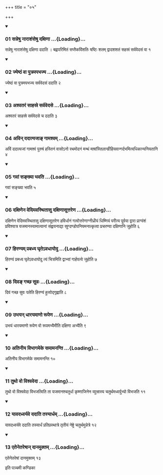 +++
title = "०५"

+++

<div class="js_include" includetitle="true" newlevelforh1="3" unfilled="" url="/vedAH_yajuH/taittirIyam/sUtram/ApastambaH/shrautam/vishvAsa-prastutiH/13/05/01_sanneShu_nArAshaMseShu_daxiNA.md">
<details open><summary><h3>01 सन्नेषु नाराशंसेषु दक्षिणा ...{Loading}...</h3></summary>

सन्नेषु नाराशंसेषु दक्षिणा ददाति । बह्वपरिमितं सप्तैकविंशतिः षष्टिः शतम् द्वादशशतं सहस्रं सर्ववेदसं वा १
</details>
</div>


<div class="js_include" includetitle="true" newlevelforh1="3" unfilled="" url="/vedAH_yajuH/taittirIyam/sUtram/ApastambaH/shrautam/vishvAsa-prastutiH/13/05/02_jyeShThaM_vA_putramapabhajya.md">
<details open><summary><h3>02 ज्येष्ठं वा पुत्रमपभज्य ...{Loading}...</h3></summary>

ज्येष्ठं वा पुत्रमपभज्य सर्ववेदसं ददाति २
</details>
</div>


<div class="js_include" includetitle="true" newlevelforh1="3" unfilled="" url="/vedAH_yajuH/taittirIyam/sUtram/ApastambaH/shrautam/vishvAsa-prastutiH/13/05/03_ashvataraM_sAhasre_sarvavedase.md">
<details open><summary><h3>03 अश्वतरं साहस्रे सर्ववेदसे ...{Loading}...</h3></summary>

अश्वतरं साहस्रे सर्ववेदसे च ददाति ३
</details>
</div>


<div class="js_include" includetitle="true" newlevelforh1="3" unfilled="" url="/vedAH_yajuH/taittirIyam/sUtram/ApastambaH/shrautam/vishvAsa-prastutiH/13/05/04_avin_dadAtyajA~N_gAmashvam.md">
<details open><summary><h3>04 अविन् ददात्यजाङ् गामश्वम् ...{Loading}...</h3></summary>

अविं ददात्यजां गामश्वं पुरुषं हस्तिनं वासोऽनो रथमोदनं मन्थं माषांस्तिलान्व्रीहियवान्गर्दभमित्यधिकान्यनियतानि ४
</details>
</div>


<div class="js_include" includetitle="true" newlevelforh1="3" unfilled="" url="/vedAH_yajuH/taittirIyam/sUtram/ApastambaH/shrautam/vishvAsa-prastutiH/13/05/05_gavAM_sankhyA_bhavati.md">
<details open><summary><h3>05 गवां सङ्ख्या भवति ...{Loading}...</h3></summary>

गवां सङ्ख्या भवति ५
</details>
</div>


<div class="js_include" includetitle="true" newlevelforh1="3" unfilled="" url="/vedAH_yajuH/taittirIyam/sUtram/ApastambaH/shrautam/vishvAsa-prastutiH/13/05/06_daxiNena_vedimavasthitAsu_daxiNAsUttareNa.md">
<details open><summary><h3>06 दक्षिणेन वेदिमवस्थितासु दक्षिणासूत्तरेण ...{Loading}...</h3></summary>

दक्षिणेन वेदिमवस्थितासु दक्षिणासूत्तरेण हविर्धानं गत्वोत्तरेणाग्नीध्रीयं धिष्णियं परीत्य पूर्वया द्वारा प्राग्वंशं प्रविश्यात्र यजमानस्यामात्यानां संह्वयनाद्या स्रुग्दण्डोपनियमनात्कृत्वा प्रचरण्या दक्षिणानि जुहोति ६
</details>
</div>


<div class="js_include" includetitle="true" newlevelforh1="3" unfilled="" url="/vedAH_yajuH/taittirIyam/sUtram/ApastambaH/shrautam/vishvAsa-prastutiH/13/05/07_hiraNyam_prabadhya_ghRte-vadhAyodu.md">
<details open><summary><h3>07 हिरण्यम् प्रबध्य घृतेऽवधायोदु ...{Loading}...</h3></summary>

हिरण्यं प्रबध्य घृतेऽवधायोदु त्यं चित्रमिति द्वाभ्यां गार्हपत्ये जुहोति ७
</details>
</div>


<div class="js_include" includetitle="true" newlevelforh1="3" unfilled="" url="/vedAH_yajuH/taittirIyam/sUtram/ApastambaH/shrautam/vishvAsa-prastutiH/13/05/08_diva~N_gachCha_suvaH.md">
<details open><summary><h3>08 दिवङ् गच्छ सुवः ...{Loading}...</h3></summary>

दिवं गच्छ सुवः पतेति हिरण्यं हुत्वोद्गृह्णाति ८
</details>
</div>


<div class="js_include" includetitle="true" newlevelforh1="3" unfilled="" url="/vedAH_yajuH/taittirIyam/sUtram/ApastambaH/shrautam/vishvAsa-prastutiH/13/05/09_ubhayan_dhArayamANo_rUpeNa.md">
<details open><summary><h3>09 उभयन् धारयमाणो रूपेण ...{Loading}...</h3></summary>

उभयं धारयमाणो रूपेण वो रूपमभ्यैमीति दक्षिणा अभ्यैति ९
</details>
</div>


<div class="js_include" includetitle="true" newlevelforh1="3" unfilled="" url="/vedAH_yajuH/taittirIyam/sUtram/ApastambaH/shrautam/vishvAsa-prastutiH/13/05/10_atinIya_vibhAgameke_samAmananti.md">
<details open><summary><h3>10 अतिनीय विभागमेके समामनन्ति ...{Loading}...</h3></summary>

अतिनीय विभागमेके समामनन्ति १०
</details>
</div>


<div class="js_include" includetitle="true" newlevelforh1="3" unfilled="" url="/vedAH_yajuH/taittirIyam/sUtram/ApastambaH/shrautam/vishvAsa-prastutiH/13/05/11_tutho_vo_vishvavedA.md">
<details open><summary><h3>11 तुथो वो विश्ववेदा ...{Loading}...</h3></summary>

तुथो वो विश्ववेदा विभजत्विति ता यजमानश्चतुर्धा कृष्णाजिनेन व्युत्त्रास्य चतुर्थमध्वर्युभ्यो विभजति ११
</details>
</div>


<div class="js_include" includetitle="true" newlevelforh1="3" unfilled="" url="/vedAH_yajuH/taittirIyam/sUtram/ApastambaH/shrautam/vishvAsa-prastutiH/13/05/12_yAvadadhvaryave_dadAti_tasyArdham.md">
<details open><summary><h3>12 यावदध्वर्यवे ददाति तस्यार्धम् ...{Loading}...</h3></summary>

यावदध्वर्यवे ददाति तस्यार्धं प्रतिप्रस्थात्रे तृतीयं नेष्ट्रे चतुर्थमुन्नेत्रे १२
</details>
</div>


<div class="js_include" includetitle="true" newlevelforh1="3" unfilled="" url="/vedAH_yajuH/taittirIyam/sUtram/ApastambaH/shrautam/vishvAsa-prastutiH/13/05/13_etenetareShAn_dAnamuktam.md">
<details open><summary><h3>13 एतेनेतरेषान् दानमुक्तम् ...{Loading}...</h3></summary>

एतेनेतरेषां दानमुक्तम् १३
</details>
</div>



  
इति पञ्चमी कण्डिका 
